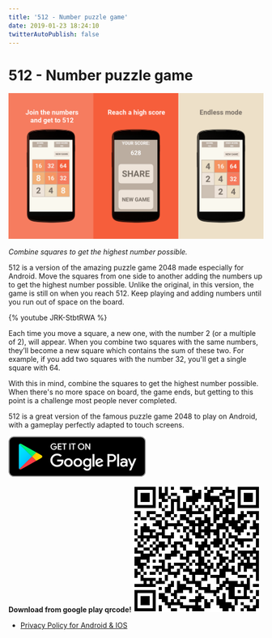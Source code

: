 ```yaml
---
title: '512 - Number puzzle game'
date: 2019-01-23 18:24:10
twitterAutoPublish: false
---
```

# 512 - Number puzzle game

[![Join the numbers and get to 512, Reach a high score, Endless mode](index/all.png)][Google play link]

*Combine squares to get the highest number possible.*

512 is a version of the amazing puzzle game 2048 made especially for Android. Move the squares from one side to another adding the numbers up to get the highest number possible. Unlike the original, in this version, the game is still on when you reach 512. Keep playing and adding numbers until you run out of space on the board.

{% youtube JRK-StbtRWA %}

Each time you move a square, a new one, with the number 2 (or a multiple of 2), will appear. When you combine two squares with the same numbers, they’ll become a new square which contains the sum of these two. For example, if you add two squares with the number 32, you'll get a single square with 64.

With this in mind, combine the squares to get the highest number possible. When there's no more space on board, the game ends, but getting to this point is a challenge most people never completed.

512 is a great version of the famous puzzle game 2048 to play on Android, with a gameplay perfectly adapted to touch screens.

[![Get it on google play](index/get-it-on-google-play.svg)][Google play link]

**Download from google play qrcode!**
![Google play qrcode](index/qrcode.png)

- [Privacy Policy for Android & IOS][Privacy Policy]


[Google play link]: https://play.google.com/store/apps/details?id=com.laCosaNostra.FiveHundredAndTwelve2&referrer=utm_source%3Dblog
[Privacy Policy]: privacy_policy.html